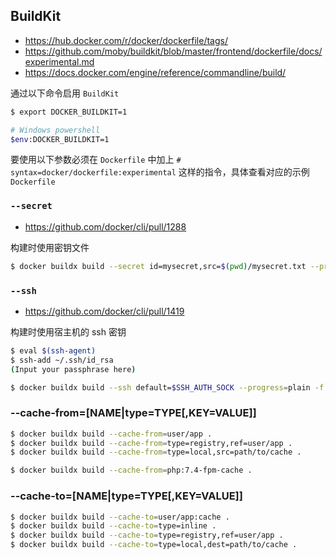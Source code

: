 ## BuildKit

* https://hub.docker.com/r/docker/dockerfile/tags/
* https://github.com/moby/buildkit/blob/master/frontend/dockerfile/docs/experimental.md
* https://docs.docker.com/engine/reference/commandline/build/

通过以下命令启用 `BuildKit`

```bash
$ export DOCKER_BUILDKIT=1

# Windows powershell
$env:DOCKER_BUILDKIT=1
```

要使用以下参数必须在 `Dockerfile` 中加上 `# syntax=docker/dockerfile:experimental` 这样的指令，具体查看对应的示例 `Dockerfile`

### `--secret`

* https://github.com/docker/cli/pull/1288

构建时使用密钥文件

```bash
$ docker buildx build --secret id=mysecret,src=$(pwd)/mysecret.txt --progress=plain -f Dockerfile .
```

### `--ssh`

* https://github.com/docker/cli/pull/1419

构建时使用宿主机的 ssh 密钥

```bash
$ eval $(ssh-agent)
$ ssh-add ~/.ssh/id_rsa
(Input your passphrase here)

$ docker buildx build --ssh default=$SSH_AUTH_SOCK --progress=plain -f buildkit.ssh.Dockerfile .
```

### --cache-from=[NAME|type=TYPE[,KEY=VALUE]]

```bash
$ docker buildx build --cache-from=user/app .
$ docker buildx build --cache-from=type=registry,ref=user/app .
$ docker buildx build --cache-from=type=local,src=path/to/cache .
```

```bash
$ docker buildx build --cache-from=php:7.4-fpm-cache .
```

### --cache-to=[NAME|type=TYPE[,KEY=VALUE]]

```bash
$ docker buildx build --cache-to=user/app:cache .
$ docker buildx build --cache-to=type=inline .
$ docker buildx build --cache-to=type=registry,ref=user/app .
$ docker buildx build --cache-to=type=local,dest=path/to/cache .
```
